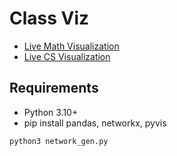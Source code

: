 # Class Viz

- [Live Math Visualization](https://echen333.github.io/class_viz/network_math.html)
- [Live CS Visualization](https://echen333.github.io/class_viz/network_cs.html)

## Requirements

- Python 3.10+
- pip install pandas, networkx, pyvis

```bash
python3 network_gen.py
```
